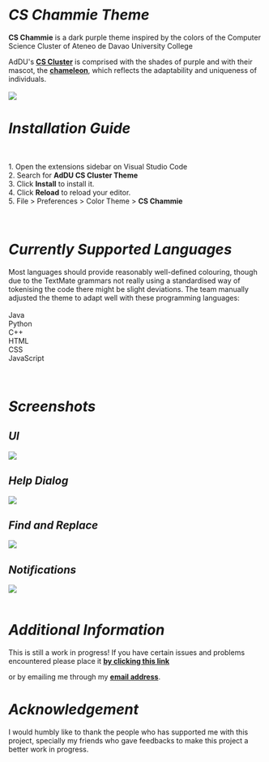<h1><i><b>CS Chammie Theme</b></i></h1>

<p><b>CS Chammie</b> is a dark purple theme inspired by the colors of the Computer Science Cluster of Ateneo de Davao University College</p>

<p>AdDU's <b><a href="https://twitter.com/ADDU_CS">CS Cluster</a></b> is comprised with the shades of purple and with their mascot, the <b><a href="https://twitter.com/ADDU_CS/status/1409090015557083138">chameleon</a></b>, which reflects the adaptability and uniqueness of individuals.
<br>
<br>
<img src="https://github.com/tremor6916/chammie-theme/blob/master/images/chammiedocu.gif?raw=true"/>

<h1><i>Installation Guide</i></h1>
<br>
<p>
1. Open the extensions sidebar on Visual Studio Code
<br>
2. Search for <b>AdDU CS Cluster Theme</b>
<br>
3. Click <b>Install</b> to install it.
<br>
4. Click <b>Reload</b> to reload your editor.
<br>
5. File > Preferences > Color Theme > <b>CS Chammie</b></p>
<br>
<h1><i>Currently Supported Languages</i></h1>
<p>
Most languages should provide reasonably well-defined colouring, though due to the TextMate grammars not really using a standardised way of tokenising the code there might be slight deviations. The team manually adjusted the theme to adapt well with these programming languages:
<br>
<br>
Java
<br>
Python
<br>
C++
<br>
HTML
<br>
CSS
<br>
JavaScript
</p>
<br>
<h1><i>Screenshots</i></h1>

<h2><b><i>UI</i></b></h2>
<img src="https://github.com/tremor6916/chammie-theme/blob/master/images/documentation/UI.png?raw=true">
<br>
<h2><b><i>Help Dialog</i></b></h2>
<img src="https://github.com/tremor6916/chammie-theme/blob/master/images/documentation/Help.png?raw=true">
<br>
<h2><b><i>Find and Replace</i></b></h2>
<img src="https://github.com/tremor6916/chammie-theme/blob/master/images/documentation/FindReplace.png?raw=true">
<br>
<h2><b><i>Notifications</i></b></h2>
<img src="https://github.com/tremor6916/chammie-theme/blob/master/images/documentation/Notification.png?raw=true">
<br>
<br>

<h1><b><i>Additional Information</i></b></h1>
<p>This is still a work in progress! If you have certain issues and problems encountered please place it <a href="https://github.com/tremor6916/chammie-theme/issues"><b>by clicking this link</b></a></p> or by emailing me through my <a href="mailto:lpawaon@gmail.com"><b>email address</b></a>.

<br>
<h1><b><i>Acknowledgement</i></b></h1>
<p>I would humbly like to thank the people who has supported me with this project, specially my friends who gave feedbacks to make this project a better work in progress.</p>


<!--add link for rating if napost na sa extensions>